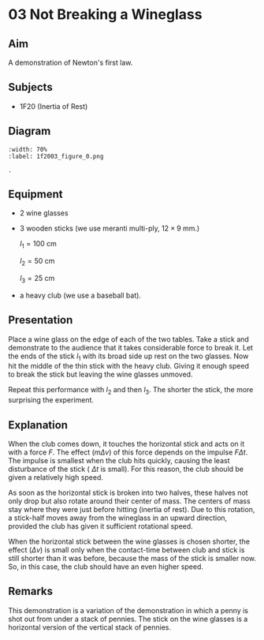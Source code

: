 # 03 Not Breaking a Wineglass 
    
  
## Aim   
 A demonstration of Newton's first law.    
  
## Subjects   
* 1F20 (Inertia of Rest)   

## Diagram
   
```{figure} figures/figure_0.png
:width: 70%  
:label: 1f2003_figure_0.png  

. 
```

## Equipment
 *  2 wine glasses 
 *  3 wooden sticks (we use meranti multi-ply, $12 \times 9 \mathrm{~mm}$.) 
 
      $l_{1}=100 \mathrm{~cm}$

      $l_{2}=50 \mathrm{~cm}$

      $l_{3}=25 \mathrm{~cm}$ 
 *  a heavy club (we use a baseball bat).

## Presentation   
Place a wine glass on the edge of each of the two tables. Take a stick and demonstrate to the audience that it takes considerable force to break it. Let the ends of the stick $l_{1}$ with its broad side up rest on the two glasses. Now hit the middle of the thin stick with the heavy club. Giving it enough speed to break the stick but leaving the wine glasses unmoved.

Repeat this performance with $l_{2}$ and then $l_{3}$. The shorter the stick, the more surprising the experiment.
  
## Explanation   
When the club comes down, it touches the horizontal stick and acts on it with a force $F$. The effect $(m \Delta v)$ of this force depends on the impulse $F \Delta t$. The impulse is smallest when the club hits quickly, causing the least disturbance of the stick ( $\Delta t$ is small). For this reason, the club should be given a relatively high speed.

As soon as the horizontal stick is broken into two halves, these halves not only drop but also rotate around their center of mass. The centers of mass stay where they were just before hitting (inertia of rest). Due to this rotation, a stick-half moves away from the wineglass in an upward direction, provided the club has given it sufficient rotational speed. 

When the horizontal stick between the wine glasses is chosen shorter, the effect $(\Delta v)$ is small only when the contact-time between club and stick is still shorter than it was before, because the mass of the stick is smaller now. So, in this case, the club should have an even higher speed. 
  
## Remarks   
This demonstration is a variation of the demonstration in which a penny is shot out from under a stack of pennies. The stick on the wine glasses is a horizontal version of the vertical stack of pennies.   
